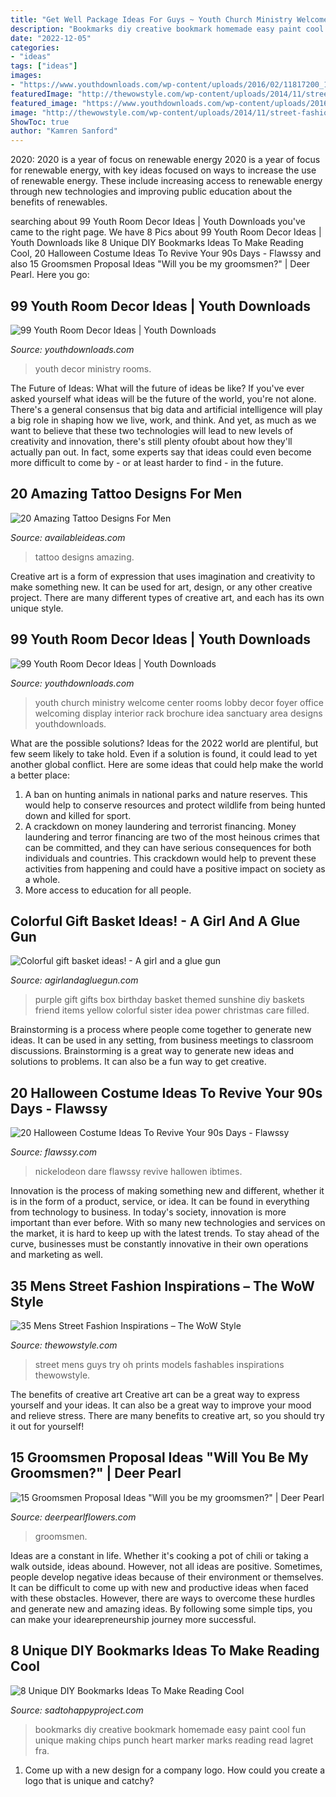 ```yaml
---
title: "Get Well Package Ideas For Guys ~ Youth Church Ministry Welcome Center Rooms Lobby Decor Foyer Office Welcoming Display Interior Rack Brochure Idea Sanctuary Area Designs Youthdownloads"
description: "Bookmarks diy creative bookmark homemade easy paint cool fun unique making chips punch heart marker marks reading read lagret fra"
date: "2022-12-05"
categories:
- "ideas"
tags: ["ideas"]
images:
- "https://www.youthdownloads.com/wp-content/uploads/2016/02/11817200_10205793178123278_6898230254601132643_n-1.jpg"
featuredImage: "http://thewowstyle.com/wp-content/uploads/2014/11/street-fashion.jpg"
featured_image: "https://www.youthdownloads.com/wp-content/uploads/2016/02/Cool-youth-room-wall-art-4.jpg"
image: "http://thewowstyle.com/wp-content/uploads/2014/11/street-fashion.jpg"
ShowToc: true
author: "Kamren Sanford"
---
```



2020: 2020 is a year of focus on renewable energy
2020 is a year of focus for renewable energy, with key ideas focused on ways to increase the use of renewable energy. These include increasing access to renewable energy through new technologies and improving public education about the benefits of renewables.

	

		
searching about 99 Youth Room Decor Ideas | Youth Downloads you've came to the right page. We have 8 Pics about 99 Youth Room Decor Ideas | Youth Downloads like 8 Unique DIY Bookmarks Ideas To Make Reading Cool, 20 Halloween Costume Ideas To Revive Your 90s Days - Flawssy and also 15 Groomsmen Proposal Ideas &quot;Will you be my groomsmen?&quot; | Deer Pearl. Here you go:
		
    
## 99 Youth Room Decor Ideas | Youth Downloads

<img loading=lazy src="https://www.youthdownloads.com/wp-content/uploads/2016/02/11817200_10205793178123278_6898230254601132643_n-1.jpg" onerror="this.onerror=null;this.src='https://tse1.mm.bing.net/th?id=OIP.7oSs4gHdETjDTbi7D8CMEgHaJ4&amp;pid=15.1';" alt="99 Youth Room Decor Ideas | Youth Downloads">

_Source: youthdownloads.com_

>youth decor ministry rooms. 

	

The Future of Ideas: What will the future of ideas be like?
If you've ever asked yourself what ideas will be the future of the world, you're not alone. There's a general consensus that big data and artificial intelligence will play a big role in shaping how we live, work, and think. And yet, as much as we want to believe that these two technologies will lead to new levels of creativity and innovation, there's still plenty ofoubt about how they'll actually pan out. In fact, some experts say that ideas could even become more difficult to come by - or at least harder to find - in the future.

    
## 20 Amazing Tattoo Designs For Men

<img loading=lazy src="http://availableideas.com/wp-content/uploads/2015/09/women-tattoo-ideas-for-men1.jpg" onerror="this.onerror=null;this.src='https://tse2.mm.bing.net/th?id=OIP.9bsyq8egBmH7CEUFfDYxrgHaJ3&amp;pid=15.1';" alt="20 Amazing Tattoo Designs For Men">

_Source: availableideas.com_

>tattoo designs amazing. 

	

Creative art is a form of expression that uses imagination and creativity to make something new. It can be used for art, design, or any other creative project. There are many different types of creative art, and each has its own unique style.

    
## 99 Youth Room Decor Ideas | Youth Downloads

<img loading=lazy src="https://www.youthdownloads.com/wp-content/uploads/2016/02/Cool-youth-room-wall-art-4.jpg" onerror="this.onerror=null;this.src='https://tse3.mm.bing.net/th?id=OIP.FzXTfR6NNeiCKI553D5DzAHaJ4&amp;pid=15.1';" alt="99 Youth Room Decor Ideas | Youth Downloads">

_Source: youthdownloads.com_

>youth church ministry welcome center rooms lobby decor foyer office welcoming display interior rack brochure idea sanctuary area designs youthdownloads. 

	

What are the possible solutions?
Ideas for the 2022 world are plentiful, but few seem likely to take hold. Even if a solution is found, it could lead to yet another global conflict. Here are some ideas that could help make the world a better place: 
1. A ban on hunting animals in national parks and nature reserves. This would help to conserve resources and protect wildlife from being hunted down and killed for sport.
2. A crackdown on money laundering and terrorist financing. Money laundering and terror financing are two of the most heinous crimes that can be committed, and they can have serious consequences for both individuals and countries. This crackdown would help to prevent these activities from happening and could have a positive impact on society as a whole.
3. More access to education for all people.

    
## Colorful Gift Basket Ideas! - A Girl And A Glue Gun

<img loading=lazy src="http://www.agirlandagluegun.com/wp-content/uploads/2016/01/1394c3fc9e9f496b9344db06ce7d751a.jpg" onerror="this.onerror=null;this.src='https://tse3.mm.bing.net/th?id=OIP.fA9hn_3bSJ9lKmd4mu4GvwHaJ6&amp;pid=15.1';" alt="Colorful gift basket ideas! - A girl and a glue gun">

_Source: agirlandagluegun.com_

>purple gift gifts box birthday basket themed sunshine diy baskets friend items yellow colorful sister idea power christmas care filled. 

	

Brainstorming is a process where people come together to generate new ideas. It can be used in any setting, from business meetings to classroom discussions. Brainstorming is a great way to generate new ideas and solutions to problems. It can also be a fun way to get creative.

    
## 20 Halloween Costume Ideas To Revive Your 90s Days - Flawssy

<img loading=lazy src="https://www.flawssy.com/wp-content/uploads/2016/05/90s-Nickelodeon-Halloween-Costumes.jpg" onerror="this.onerror=null;this.src='https://tse3.mm.bing.net/th?id=OIP.eK-mCbgik53Hifpv3--pAgHaLG&amp;pid=15.1';" alt="20 Halloween Costume Ideas To Revive Your 90s Days - Flawssy">

_Source: flawssy.com_

>nickelodeon dare flawssy revive hallowen ibtimes. 

	

Innovation is the process of making something new and different, whether it is in the form of a product, service, or idea. It can be found in everything from technology to business. In today's society, innovation is more important than ever before. With so many new technologies and services on the market, it is hard to keep up with the latest trends. To stay ahead of the curve, businesses must be constantly innovative in their own operations and marketing as well.

    
## 35 Mens Street Fashion Inspirations – The WoW Style

<img loading=lazy src="http://thewowstyle.com/wp-content/uploads/2014/11/street-fashion.jpg" onerror="this.onerror=null;this.src='https://tse3.mm.bing.net/th?id=OIP.wc-ytnvr3KJ8pfVSi9TgtAHaLH&amp;pid=15.1';" alt="35 Mens Street Fashion Inspirations – The WoW Style">

_Source: thewowstyle.com_

>street mens guys try oh prints models fashables inspirations thewowstyle. 

	

The benefits of creative art
Creative art can be a great way to express yourself and your ideas. It can also be a great way to improve your mood and relieve stress. There are many benefits to creative art, so you should try it out for yourself!

    
## 15 Groomsmen Proposal Ideas &quot;Will You Be My Groomsmen?&quot; | Deer Pearl

<img loading=lazy src="http://www.deerpearlflowers.com/wp-content/uploads/2018/05/Will-you-be-my-groomsman-box.jpg" onerror="this.onerror=null;this.src='https://tse1.mm.bing.net/th?id=OIP.NYUIjgOY02rvGw_nAIwnjgHaJ4&amp;pid=15.1';" alt="15 Groomsmen Proposal Ideas &quot;Will you be my groomsmen?&quot; | Deer Pearl">

_Source: deerpearlflowers.com_

>groomsmen. 

	

Ideas are a constant in life. Whether it's cooking a pot of chili or taking a walk outside, ideas abound. However, not all ideas are positive. Sometimes, people develop negative ideas because of their environment or themselves. It can be difficult to come up with new and productive ideas when faced with these obstacles. However, there are ways to overcome these hurdles and generate new and amazing ideas. By following some simple tips, you can make your idearepreneurship journey more successful.

    
## 8 Unique DIY Bookmarks Ideas To Make Reading Cool

<img loading=lazy src="https://sadtohappyproject.com/wp-content/uploads/2015/10/Creative-DIY-Bookmarks-Ideas2323-300x450.jpg" onerror="this.onerror=null;this.src='https://tse4.mm.bing.net/th?id=OIP.QUozTaIDxS4qglUgMywGxwAAAA&amp;pid=15.1';" alt="8 Unique DIY Bookmarks Ideas To Make Reading Cool">

_Source: sadtohappyproject.com_

>bookmarks diy creative bookmark homemade easy paint cool fun unique making chips punch heart marker marks reading read lagret fra. 

	

1. Come up with a new design for a company logo. How could you create a logo that is unique and catchy?

